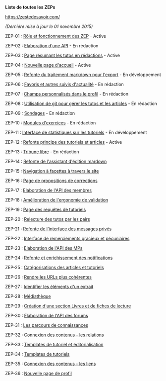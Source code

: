 **Liste de toutes les ZEPs**

https://zestedesavoir.com/

*(Dernière mise à jour le 01 novembre 2015)*

ZEP-01 : [Rôle et fonctionnement des ZEP](https://zestedesavoir.com/forums/sujet/617/zep-01-role-et-fonctionnement-des-zep/) - Active

ZEP-02 : [Elaboration d'une API](https://zestedesavoir.com/forums/sujet/622/zep-02-elaboration-dune-api/?page=1) - En rédaction

ZEP-03 : [Page résumant les tutos en rédactions](https://zestedesavoir.com/forums/sujet/666/zep-03-page-resumant-les-tutos-en-redaction/?page=1) - Active

ZEP-04 : [Nouvelle page d'accueil](https://zestedesavoir.com/forums/sujet/669/zep-04-nouvelle-page-daccueil/?page=1) - Active

ZEP-05 : [Refonte du traitement markdown pour l'export](https://zestedesavoir.com/forums/sujet/676/zep-05-refonte-du-traitement-markdown-pour-lexport/?page=1) - En développement

ZEP-06 : [Favoris et autres suivis d'actualité](https://zestedesavoir.com/forums/sujet/678/zep-06-favoris-et-autres-suivi-dactivite/?page=1#p8452) - En rédaction

ZEP-07 : [Champs personnalisés dans le profil](https://zestedesavoir.com/forums/sujet/709/zep-07-champs-personnalises-dans-le-profil/?page=1) - En rédaction

ZEP-08 : [Utilisation de git pour gérer les tutos et les articles](https://zestedesavoir.com/forums/sujet/724/zep-08-utilisation-de-git-pour-gerer-les-tutos-et-articles/?page=1) - En rédaction

ZEP-09 : [Sondages](https://zestedesavoir.com/forums/sujet/729/zep-09-sondages/) - En rédaction

ZEP-10 : [Modules d'exercices](https://zestedesavoir.com/forums/sujet/822/zep-10-module-dexercices/?page=1#p44812) - En rédaction

ZEP-11 : [Interface de statistiques sur les tutoriels](https://zestedesavoir.com/forums/sujet/835/zep-11-interface-de-statistiques-sur-les-tutoriels/?page=1) - En développement

ZEP-12 : [Refonte principe des tutoriels et articles](https://zestedesavoir.com/forums/sujet/846/zep-12-refonte-du-principe-des-tutoriels-et-articles/?page=1) - Active

ZEP-13 : [Tribune libre](https://zestedesavoir.com/forums/sujet/976/zep-13-tribune-libre/?page=1) - En rédaction

ZEP-14 : [Refonte de l'assistant d'édition mardown](https://zestedesavoir.com/forums/sujet/1009/zep-14-refonte-de-lassistant-dedition-markdown/?page=1)

ZEP-15 : [Navigation à facettes à travers le site](https://zestedesavoir.com/forums/sujet/1082/zep-15-navigation-a-facettes-a-travers-le-site/)

ZEP-16 : [Page de propositions de corrections](https://zestedesavoir.com/forums/sujet/1243/zep-16-page-de-proposition-de-corrections/)

ZEP-17 : [Elaboration de l'API des membres](https://zestedesavoir.com/forums/sujet/1365/zep-17-elaboration-de-lapi-des-membres/?page=1)

ZEP-18 : [Amélioration de l'ergonomie de validation](https://zestedesavoir.com/forums/sujet/1793/zep-18-amelioration-de-lergonomie-de-validation/)

ZEP-19 : [Page des requêtes de tutoriels](https://zestedesavoir.com/forums/sujet/1952/zep-19-page-des-requetes-de-tutoriels/)

ZEP-20 : [Relecture des tutos par les pairs](https://zestedesavoir.com/forums/sujet/2042/zep-20-relecture-des-tutos-par-les-pairs/)

ZEP-21 : [Refonte de l'interface des messages privés](https://zestedesavoir.com/forums/sujet/2069/zep-21-refonte-de-linterface-des-messages-prives/)

ZEP-22 : [Interface de remerciements gracieux et pécuniaires](https://zestedesavoir.com/forums/sujet/2153/zep-22-interface-de-remerciements-gracieux-et-pecuniaires/)

ZEP-23 : [Elaboration de l'API des MPs](https://zestedesavoir.com/forums/sujet/2211/zep-23-elaboration-de-lapi-des-mps/?page=1)

ZEP-24 : [Refonte et enrichissement des notifications](https://zestedesavoir.com/forums/sujet/2251/zep-24-refonte-et-enrichissement-des-notifications/)

ZEP-25 : [Catégorisations des articles et tutoriels](https://zestedesavoir.com/forums/sujet/2378/zep-25-categorisation-des-articles-et-tutoriels/)

ZEP-26 : [Rendre les URLs plus cohérentes](https://zestedesavoir.com/forums/sujet/2558/zep-26-rendre-les-urls-plus-coherentes/)

ZEP-27 : [Identifier les éléments d'un extrait](https://zestedesavoir.com/forums/sujet/2710/zep-27-identifier-les-elements-dun-extrait/)

ZEP-28 : [Médiathèque](https://zestedesavoir.com/forums/sujet/2763/zep-28-mediatheque/)

ZEP-29 : [Création d'une section Livres et de fiches de lecture](https://zestedesavoir.com/forums/sujet/2997/zep-29-creation-dune-section-livres-et-de-fiches-de-lecture/)

ZEP-30 : [Elaboration de l'API des forums](https://zestedesavoir.com/forums/sujet/3112/zep-30-elaboration-de-lapi-des-forums/?page=1#)

ZEP-31 : [Les parcours de connaissances](https://zestedesavoir.com/forums/sujet/3149/zep-31-les-parcours-de-connaissances/)

ZEP-32 : [Connexion des contenus - les relations](https://zestedesavoir.com/forums/sujet/3152/zep-32-connexion-des-contenus-les-relations/?page=1)

ZEP-33 : [Templates de tutoriel et éditorialisation](https://zestedesavoir.com/forums/sujet/3992/zep-33-template-de-tutoriels-et-editorialisation/)

ZEP-34 : [Templates de tutoriels](https://zestedesavoir.com/forums/sujet/4010/zep-34-template-de-tutoriels/)

ZEP-35 : [Connexion des contenus - les liens](https://zestedesavoir.com/forums/sujet/3152/zep-32-connexion-des-contenus-les-relations/)

ZEP-36 : [Nouvelle page de profil](https://zestedesavoir.com/forums/sujet/4454/zep-36-nouvelle-page-de-profil/)
